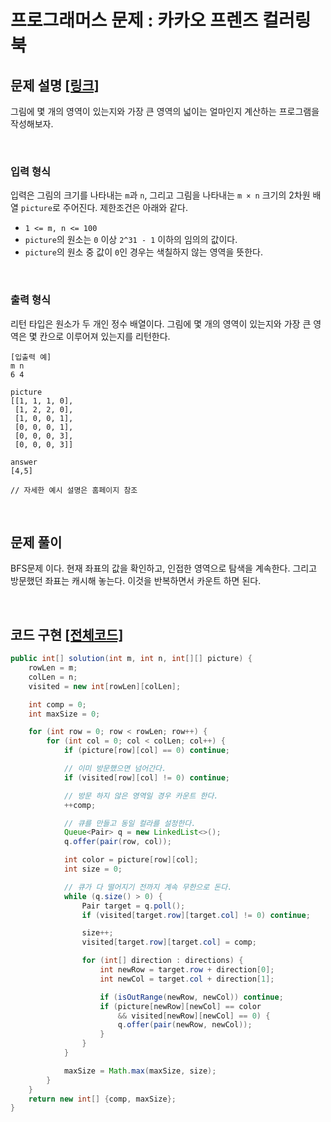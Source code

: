 # 프로그래머스 문제 : 카카오 프렌즈 컬러링북

## 문제 설명 [[링크]](https://programmers.co.kr/learn/courses/30/lessons/1829)

그림에 몇 개의 영역이 있는지와 가장 큰 영역의 넓이는 얼마인지 계산하는 프로그램을 작성해보자.

​    

### 입력 형식

입력은 그림의 크기를 나타내는 `m`과 `n`, 그리고 그림을 나타내는 `m × n` 크기의 2차원 배열 `picture`로 주어진다. 제한조건은 아래와 같다.

- `1 <= m, n <= 100`
- `picture`의 원소는 `0` 이상 `2^31 - 1` 이하의 임의의 값이다.
- `picture`의 원소 중 값이 `0`인 경우는 색칠하지 않는 영역을 뜻한다.

​    

### 출력 형식

리턴 타입은 원소가 두 개인 정수 배열이다. 그림에 몇 개의 영역이 있는지와 가장 큰 영역은 몇 칸으로 이루어져 있는지를 리턴한다.

```
[입출력 예]
m n
6 4

picture
[[1, 1, 1, 0], 
 [1, 2, 2, 0], 
 [1, 0, 0, 1], 
 [0, 0, 0, 1], 
 [0, 0, 0, 3], 
 [0, 0, 0, 3]]

answer
[4,5]

// 자세한 예시 설명은 홈페이지 참조
```

​    

## 문제 풀이

BFS문제 이다. 현재 좌표의 값을 확인하고, 인접한 영역으로 탐색을 계속한다. 그리고 방문했던 좌표는 캐시해 놓는다. 이것을 반복하면서 카운트 하면 된다.

​    


## 코드 구현 [[전체코드]](./Solution.java)

```java
public int[] solution(int m, int n, int[][] picture) {
    rowLen = m;
    colLen = n;
    visited = new int[rowLen][colLen];

    int comp = 0;
    int maxSize = 0;

    for (int row = 0; row < rowLen; row++) {
        for (int col = 0; col < colLen; col++) {
            if (picture[row][col] == 0) continue;

            // 이미 방문했으면 넘어간다.
            if (visited[row][col] != 0) continue;

            // 방문 하지 않은 영역일 경우 카운트 한다.
            ++comp;

            // 큐를 만들고 동일 컬라를 설정한다.
            Queue<Pair> q = new LinkedList<>();
            q.offer(pair(row, col));

            int color = picture[row][col];
            int size = 0;

            // 큐가 다 떨어지기 전까지 계속 무한으로 돈다.
            while (q.size() > 0) {
                Pair target = q.poll();
                if (visited[target.row][target.col] != 0) continue;

                size++;
                visited[target.row][target.col] = comp;

                for (int[] direction : directions) {
                    int newRow = target.row + direction[0];
                    int newCol = target.col + direction[1];

                    if (isOutRange(newRow, newCol)) continue;
                    if (picture[newRow][newCol] == color 
                        && visited[newRow][newCol] == 0) {
                        q.offer(pair(newRow, newCol));
                    }
                }
            }

            maxSize = Math.max(maxSize, size);
        }
    }
    return new int[] {comp, maxSize};
}
```




